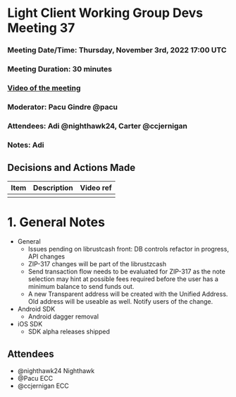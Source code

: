 # Light Client Working Group Devs Meeting 37
### Meeting Date/Time: Thursday, November 3rd, 2022 17:00 UTC
### Meeting Duration: 30 minutes
### [Video of the meeting](not-recorded)
### Moderator: Pacu Gindre @pacu
### Attendees: Adi @nighthawk24, Carter @ccjernigan
### Notes: Adi

## Decisions and Actions Made
| Item | Description | Video ref |
| ------------- | ----------- | --------- |
| | ||


# 1. General Notes
* General
  - Issues pending on librustcash front: DB controls refactor in progress, API changes
  - ZIP-317 changes will be part of the librustzcash
  - Send transaction flow needs to be evaluated for ZIP-317 as the note selection may hint at possible fees required before the user has a minimum balance to send funds out.
  - A new Transparent address will be created with the Unified Address. Old address will be useable as well. Notify users of the change.
* Android SDK
  - Android dagger removal
* iOS SDK
  - SDK alpha releases shipped 

## Attendees
* @nighthawk24 Nighthawk
* @Pacu ECC
* @ccjernigan ECC